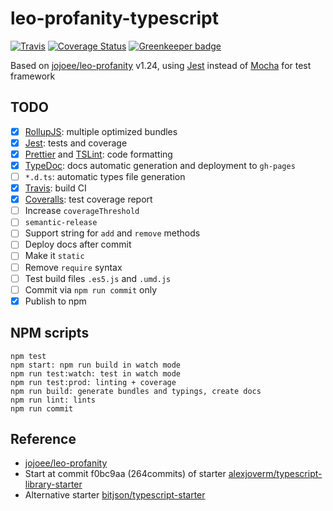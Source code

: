 # leo-profanity-typescript

[![Travis](https://img.shields.io/travis/jojoee/leo-profanity-typescript.svg)](https://travis-ci.org/jojoee/leo-profanity-typescript)
[![Coverage Status](https://coveralls.io/repos/github/jojoee/leo-profanity-typescript/badge.svg?branch=master)](https://coveralls.io/github/jojoee/leo-profanity-typescript?branch=master) [![Greenkeeper badge](https://badges.greenkeeper.io/jojoee/leo-profanity-typescript.svg)](https://greenkeeper.io/)

Based on [jojoee/leo-profanity](https://github.com/jojoee/leo-profanity) v1.24, using [Jest](https://github.com/facebook/jest) instead of [Mocha](https://github.com/mochajs/mocha) for test framework

## TODO
- [x] [RollupJS](https://rollupjs.org/): multiple optimized bundles
- [x] [Jest](http://facebook.github.io/jest/): tests and coverage
- [x] [Prettier](https://github.com/prettier/prettier) and [TSLint](https://github.com/palantir/tslint): code formatting
- [x] [TypeDoc](http://typedoc.org/): docs automatic generation and deployment to `gh-pages`
- [ ] `*.d.ts`: automatic types file generation
- [x] [Travis](https://travis-ci.org/): build CI
- [x] [Coveralls](https://coveralls.io/): test coverage report
- [ ] Increase `coverageThreshold`
- [ ] `semantic-release`
- [ ] Support string for `add` and `remove` methods
- [ ] Deploy docs after commit
- [ ] Make it `static`
- [ ] Remove `require` syntax
- [ ] Test build files `.es5.js` and `.umd.js`
- [ ] Commit via `npm run commit` only
- [x] Publish to npm

## NPM scripts

```
npm test
npm start: npm run build in watch mode
npm run test:watch: test in watch mode
npm run test:prod: linting + coverage
npm run build: generate bundles and typings, create docs
npm run lint: lints
npm run commit
```

## Reference
- [jojoee/leo-profanity](https://github.com/jojoee/leo-profanity)
- Start at commit f0bc9aa (264commits) of starter [alexjoverm/typescript-library-starter](https://github.com/alexjoverm/typescript-library-starter)
- Alternative starter [bitjson/typescript-starter](https://github.com/bitjson/typescript-starter)
